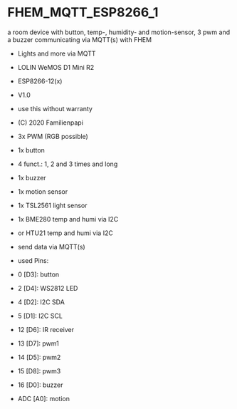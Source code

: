 # FHEM_MQTT_ESP8266_1
a room device with button, temp-, humidity- and motion-sensor, 3 pwm and a buzzer communicating via MQTT(s) with FHEM

 * Lights and more via MQTT
 * LOLIN WeMOS D1 Mini R2
 * ESP8266-12(x)
 * V1.0
 * use this without warranty
 * (C) 2020 Familienpapi

 * 3x PWM (RGB possible)
 * 1x button
  * 4 funct.: 1, 2 and 3 times and long
 * 1x buzzer
 * 1x motion sensor
 * 1x TSL2561 light sensor
 * 1x BME280 temp and humi via I2C
  * or HTU21 temp and humi via I2C
 * send data via MQTT(s)
 
 * used Pins:
 *   0 [D3]: button
 *   2 [D4]: WS2812 LED
 *   4 [D2]: I2C SDA
 *   5 [D1]: I2C SCL
 *  12 [D6]: IR receiver
 *  13 [D7]: pwm1
 *  14 [D5]: pwm2
 *  15 [D8]: pwm3
 *  16 [D0]: buzzer
 * ADC [A0]: motion
 
